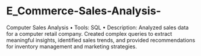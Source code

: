 # E_Commerce-Sales-Analysis-
Computer Sales Analysis
•	Tools: SQL
•	Description: Analyzed sales data for a computer retail company. 
  Created complex queries to extract meaningful insights, identified sales trends, and provided recommendations for inventory management and marketing strategies.
